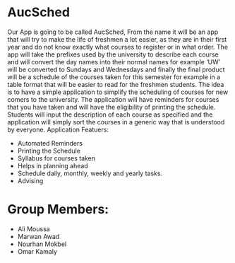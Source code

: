 # AucSched
Our App is going to be called AucSched, From the name it will be an app that will try to make the life of freshmen a lot easier, as they are in their first year and do not know exactly what courses to register or in what order. The app will take the prefixes used by the university to describe each course and will convert the day names into their normal names for example ‘UW’ will be converted to Sundays and Wednesdays and finally the final product will be a schedule of the courses taken for this semester for example in a table format that will be easier to read for the freshmen students.  The idea is to have a simple application to simplify the scheduling of courses for new comers to the university.
The application will have reminders for courses that you have taken and will have the eligibility of printing the schedule. Students will input the description of each course as specified and the application will simply sort the courses in a generic way that is understood by everyone. 
Application Featuers:
-	Automated Reminders
-	Printing the Schedule
-	Syllabus for courses taken
-	Helps in planning ahead
-	Schedule daily, monthly, weekly and yearly tasks. 
- Advising 

# Group Members:
- Ali Moussa
- Marwan Awad
- Nourhan Mokbel
- Omar Kamaly
